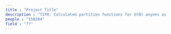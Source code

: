 ```yaml
---
title : "Project Title"
description : "TIFR: Calculated partition functions for U(N) anyons as a function of theta"
people : "150204"
field : "??"
---
```

